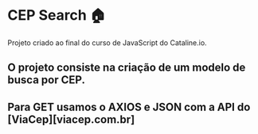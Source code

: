 # CEP Search :house:

Projeto criado ao final do curso de JavaScript do Cataline.io.

## O projeto consiste na criação de um modelo de busca por CEP.

## Para GET usamos o AXIOS e JSON com a API do [ViaCep][viacep.com.br]